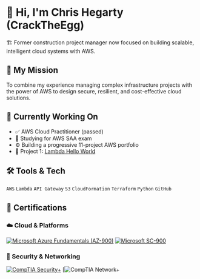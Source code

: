 # 👋 Hi, I'm Chris Hegarty (CrackTheEgg)

🏗️ Former construction project manager now focused on building scalable, intelligent cloud systems with AWS.

## 🧭 My Mission
To combine my experience managing complex infrastructure projects with the power of AWS to design secure, resilient, and cost-effective cloud solutions.

## 🌱 Currently Working On
- ✅ AWS Cloud Practitioner (passed)
- 🧠 Studying for AWS SAA exam
- ⚙️ Building a progressive 11-project AWS portfolio
- 🚀 Project 1: [Lambda Hello World](https://github.com/CrackTheEgg/aws-lambda-hello-world)

## 🛠 Tools & Tech
`AWS` `Lambda` `API Gateway` `S3` `CloudFormation` `Terraform` `Python` `GitHub`

## 📜 Certifications

### ☁️ Cloud & Platforms
[![Microsoft Azure Fundamentals (AZ-900)](https://images.credly.com/size/110x110/images/f4e4ec1e-f143-4e63-9c37-4eade5c542d0/image.png)](https://www.credly.com/badges/YOUR-AZ900-BADGE-ID-HERE)
[![Microsoft SC-900](https://images.credly.com/size/110x110/images/ca7c267d-d5bc-494e-a046-044f4f6f9e91/image.png)](https://www.credly.com/badges/415f6148-f8a6-4863-830d-c9e369ac77a1/public_url)

### 🔐 Security & Networking
[![CompTIA Security+](https://images.credly.com/size/110x110/images/7474fd19-1b0f-45c8-b2a7-ebf3fda137a3/image.png)](https://www.credly.com/badges/2c03d748-3465-4c32-b190-2c4458a5fdc0/public_url)
[![CompTIA Network+](https://www.credly.com/badges/2c03d748-3465-4c32-b190-2c4458a5fdc0/public_url)


